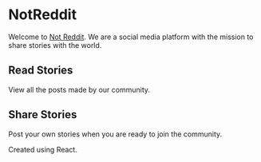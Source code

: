 # NotReddit

Welcome to [Not Reddit](https://notredditfrontend.pages.dev). We are a social media platform with the mission to share stories with the world.

## Read Stories

View all the posts made by our community.

## Share Stories

Post your own stories when you are ready to join the community.

Created using React.
